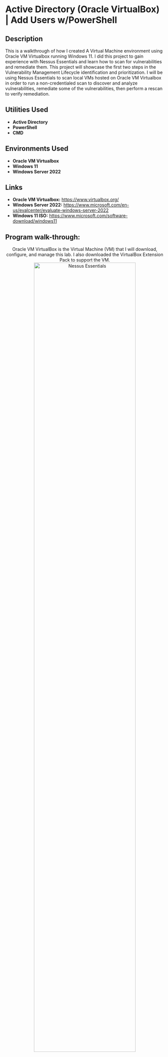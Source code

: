<h1>Active Directory (Oracle VirtualBox) | Add Users w/PowerShell</h1>

<h2>Description</h2>
This is a walkthrough of how I created A Virtual Machine environment using Oracle VM Virtualbox running Windows 11. I did this project to gain experience with Nessus Essentials and learn how to scan for vulnerabilities and remediate them. This project will showcase the first two steps in the Vulnerability Management Lifecycle identification and prioritization. I will be using Nessus Essentials to scan local VMs hosted on Oracle VM Virtualbox in order to run a non-credentialed scan to discover and analyze vulnerabilities, remediate some of the vulnerabilities, then perform a rescan to verify remediation.
<br />


<h2>Utilities Used</h2>

- <b>Active Directory</b>
- <b>PowerShell</b>
- <b>CMD</b>


<h2>Environments Used </h2>

- <b>Oracle VM Virtualbox</b> 
- <b>Windows 11</b>
- <b>Windows Server 2022</b>

<h2>Links</h2>

- <b>Oracle VM Virtualbox:</b> https://www.virtualbox.org/
- <b>Windows Server 2022:</b> https://www.microsoft.com/en-us/evalcenter/evaluate-windows-server-2022
- <b>Windows 11 ISO:</b> https://www.microsoft.com/software-download/windows11


<h2>Program walk-through:</h2>

<p align="center">
Oracle VM VirtualBox is the Virtual Machine (VM) that I will download, configure, and manage this lab. I also downloaded the VirtualBox Extension Pack to support the VM. <br/>
<img src="https://imgur.com/QdzBtQQ.png" height="80%" width="80%" alt="Nessus Essentials"/> 
<br />
<br />
Downloaded Windows Server 2022 ISO and installed it to the VM. The reason for the server is to handle the organizational IT administrative related activities including user and device management, enterprise software file and storage management, etc.  <br/>
<img src="https://imgur.com/Wtj5AsU.png" height="80%" width="80%" alt="Nessus Essentials"/>
<br />
<br />
As a requirement for the virtual machine, I must install an Operating System. I chose to install Windows 11. <br/>
<img src="https://imgur.com/ZYWa4Lf.png" height="80%" width="80%" alt="Nessus Essentials"/>
<img src="https://imgur.com/SfgTfvL.png" height="80%" width="80%" alt="Nessus Essentials"/>
<br />
<br /> 
Once the VM is created and Windows 2022 is installed, the next step is to configure the IP settings. For this an internal NIC was created separate from the public facing internet (my home router). The IP for the internal NIC was set as 172.16.0.1, subnet mask of 255.255.255.0, and a DNS as 127.0.0.1.  <br/>
<img src="https://imgur.com/aVFJ4y5.png" height="80%" width="80%" alt="Nessus Essentials"/>
<br />
<br />
Now that the network is configured, I then installed Active Directory Domain Services (AD DS) and created a domain. Using the Server Manager, I selected the server in which I was going to install AD. The Fully Qualified Domain Name (FQDN) was set to ‘mydomain.com'.  <br/>
<img src="https://imgur.com/pePV0m3.png" height="80%" width="80%" alt="Nessus Essentials"/>
<br />
<br />
Next I created a dedicated domain admin account. This was done by creating an Organizational Unit (OU), which I named ‘Admin’, then creating a user to add to the Admin OU. For the purpose of this lab, the password policy was set to Password never expires. Once the user was successfully created, it was then added to the Domain Admins group. Finally, to ensure that the user was successfully created I logged into windows using credentials of the newly created user. <br/>
<img src="https://imgur.com/IJw3Uot.png" height="80%" width="80%" alt="Nessus Essentials"/>
<br />
<br />
To allow the soon to be created Client to have access to be on the private virtual network and still be able to access the internet through the domain controller I installed the Remote Access Server (RAS) and Network Address Translation (NAT) through the Server Manager. The steps were as followed: Select Remote Access, add routing, selected Network Address Translation (NAT), and selected to use the previously configured IP addresses. <br/>
<img src="https://imgur.com/f5wI2cK.png" height="80%" width="80%" alt="Nessus Essentials"/>
<img src="https://imgur.com/43HofwI.png" height="80%" width="80%" alt="Nessus Essentials"/>
<br />
<br />
The next step is to Setup DHCP Server on the domain controller which will allow computers/ client computers on the network to automatically get their IP Address on the internal network. The steps were as followed: select DHCP Server, set a new scope which included an IP range of 172.16.0.100 – 172.16.0.200, a length of 24, and a subnet mask of 255.255.255.0. A Lease Duration was set to 8 days. The new scope was then successfully created. <br/>
<img src="https://imgur.com/gCMbED7.png" height="80%" width="80%" alt="Nessus Essentials"/>
<br />
<br />
A PowerShell Script was used to create 1,052 users to add to Active Directory. A PowerShell script was created to set the password for all 1,052 users to ‘Password1’ and retrieve the list of users from a .txt file that was created. Furthermore, a loop script was used to format the first name, last name, and username for each user. To bypass the security feature in PowerShell I had to unrestrict the security policy. The script was then run to add the users to Active Directory. <br/>
<img src="https://imgur.com/ZCM5cFf.png" height="80%" width="80%" alt="Nessus Essentials"/>
<img src="https://imgur.com/Mgi7PbZ.png" height="80%" width="80%" alt="Nessus Essentials"/>
<br />
<br />
To verify that all users were added to Active Directory, I opened the created ‘_USERS’ Organizational Unit. All users were successfully added. <br/>
<img src="https://imgur.com/K2dVqMG.png" height="80%" width="80%" alt="Nessus Essentials"/>
<img src="https://imgur.com/1RojTv3.png" height="80%" width="80%" alt="Nessus Essentials"/>
<br />
<br />
A separate VM was created and configured for the Client in which Windows 11 Pro was installed. This VM will be used to connect to the domain. During the installation of Windows 11, there was an error in need of troubleshooting. To troubleshoot this error, I opened the Registry Editor from the command line window, created a new key and named it ‘LabConfig’ for the local machine then create four new DWORD (32-bit) Values; Bypass BypassTPMCheck, BypassCPUCheck, BypassRAMCheck, and BypassSecureBootCheck. The troubleshoot was successful, and I was then able to finish installing Windows 11 to the VM.  <br/>
<img src="https://imgur.com/h9kWZ4S.png" height="80%" width="80%" alt="Nessus Essentials"/> 
<img src="https://imgur.com/KpredU3.png" height="80%" width="80%" alt="Nessus Essentials"/>
<br />
<br />
Next, I verified that the IP configuration is correct and I’m able to ping something on the internet to verify that DNS Server is working. I was able to successfully ping both, www.google.com and also the domain I created. <br />
<img src="https://imgur.com/E1D8NYH.png" height="80%" width="80%" alt="Nessus Essentials"/>
<br />
<br />
Next, I changed the default hostname from DESKTOP-LTUV7 to Client1 and joined the domain (mydomain.com). <br/>
<img src="https://imgur.com/h9kWZ4S.png" height="80%" width="80%" alt="Nessus Essentials"/> 
<img src="https://imgur.com/KpredU3.png" height="80%" width="80%" alt="Nessus Essentials"/>
<br />
<br />
I then logged back into the Server Manager and verified that the client computer (Client1) that I created was added to the domain and I’m able to login to the client computer with a created account. Using the Windows 11 VM (Client 1), I then attempted to login with the created user ‘astuart’ using the created credentials. The login attempt was successful. <br />
<img src="https://imgur.com/E1D8NYH.png" height="80%" width="80%" alt="Nessus Essentials"/>
<br />
<br />
</p>
